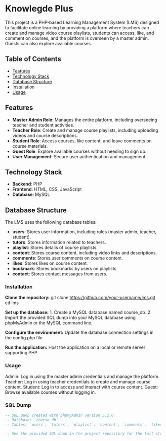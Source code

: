 # Knowlegde Plus

This project is a PHP-based Learning Management System (LMS) designed to facilitate online learning by providing a platform where teachers can create and manage video course playlists, students can access, like, and comment on courses, and the platform is overseen by a master admin. Guests can also explore available courses.

## Table of Contents
- [Features](#features)
- [Technology Stack](#technology-stack)
- [Database Structure](#database-structure)
- [Installation](#installation)
- [Usage](#usage)

## Features

- **Master Admin Role**: Manages the entire platform, including overseeing teacher and student activities.
- **Teacher Role**: Create and manage course playlists, including uploading videos and course descriptions.
- **Student Role**: Access courses, like content, and leave comments on course materials.
- **Guest Role**: Explore available courses without needing to sign up.
- **User Management**: Secure user authentication and management.

## Technology Stack

- **Backend**: PHP
- **Frontend**: HTML, CSS, JavaScript
- **Database**: MySQL

## Database Structure

The LMS uses the following database tables:

- **users**: Stores user information, including roles (master admin, teacher, student).
- **tutors**: Stores information related to teachers.
- **playlist**: Stores details of course playlists.
- **content**: Stores course content, including video links and descriptions.
- **comments**: Stores user comments on course content.
- **likes**: Stores likes on course content.
- **bookmark**: Stores bookmarks by users on playlists.
- **contact**: Stores contact messages from users.

### Installation
**Clone the repository:**
git clone https://github.com/your-username/lms.git
cd lms

**Set up the database:**
    1. Create a MySQL database named course_db.
    2. Import the provided SQL dump into your MySQL database using phpMyAdmin or the MySQL command line.

**Configure the environment:**
Update the database connection settings in the config.php file.


**Run the application:**
Host the application on a local or remote server supporting PHP.

### Usage
Admin: Log in using the master admin credentials and manage the platform.
Teacher: Log in using teacher credentials to create and manage course content.
Student: Log in to access and interact with course content.
Guest: Browse available courses without logging in.


### SQL Dump

```sql
-- SQL Dump created with phpMyAdmin version 5.2.0
-- Database: `course_db`
-- Tables: `users`, `tutors`, `playlist`, `content`, `comments`, `likes`, `bookmark`, `contact`

-- See the provided SQL dump in the project repository for the full structure.





